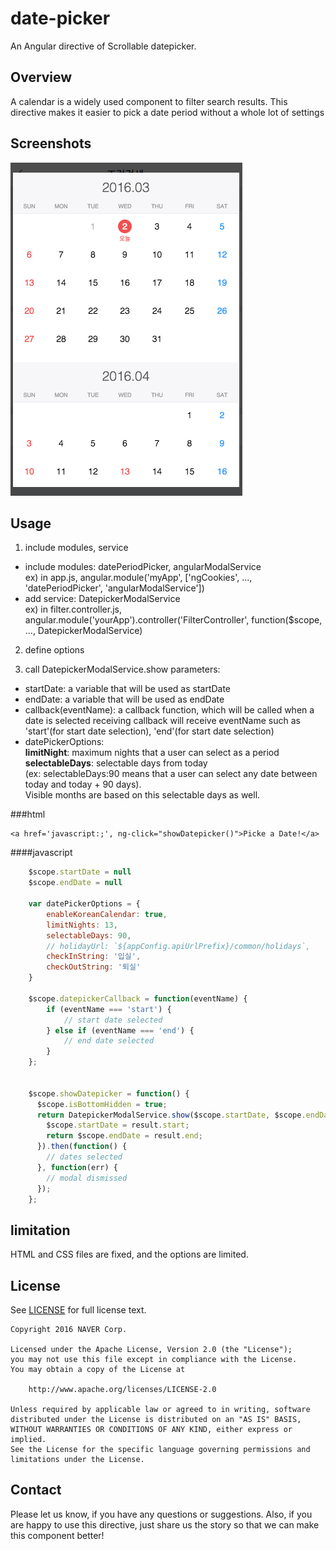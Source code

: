 # date-picker
An Angular directive of Scrollable datepicker.

## Overview
A calendar is a widely used component to filter search results.
This directive makes it easier to pick a date period without a whole lot of settings

## Screenshots
![popup_screen_shot](/resource/image/popup-screen-capture.png)


## Usage
1. include modules, service
  - include modules: datePeriodPicker, angularModalService  
  ex) in app.js, angular.module('myApp', ['ngCookies', ..., 'datePeriodPicker', 'angularModalService'])
  - add service: DatepickerModalService  
  ex) in filter.controller.js, angular.module('yourApp').controller('FilterController', function($scope, ..., DatepickerModalService)

2. define options

3. call DatepickerModalService.show
 parameters:
  - startDate: a variable that will be used as startDate
  - endDate: a variable that will be used as endDate
  - callback(eventName): a callback function, which will be called when a date is selected
    receiving callback will receive eventName such as 'start'(for start date selection), 'end'(for start date selection)
  - datePickerOptions:<br />
    <b>limitNight</b>:  maximum nights that a user can select as a period <br />
    <b>selectableDays</b>: selectable days from today <br />
    (ex: selectableDays:90 means that a user can select any date between today and today + 90 days). <br />
    Visible months are based on this selectable days as well. <br />
    <b></b>

###html <br>
```
<a href='javascript:;', ng-click="showDatepicker()">Picke a Date!</a>
```

####javascript<br>
```javascript
    $scope.startDate = null
    $scope.endDate = null

    var datePickerOptions = {
        enableKoreanCalendar: true,
        limitNights: 13,
        selectableDays: 90,
        // holidayUrl: `${appConfig.apiUrlPrefix}/common/holidays`,
        checkInString: '입실',
        checkOutString: '퇴실'
    }

    $scope.datepickerCallback = function(eventName) {
        if (eventName === 'start') {
            // start date selected
        } else if (eventName === 'end') {
            // end date selected
        }
    };


    $scope.showDatepicker = function() {
      $scope.isBottomHidden = true;
      return DatepickerModalService.show($scope.startDate, $scope.endDate, $scope.datepickerCallback, datePickerOptions).then(function(result) {
        $scope.startDate = result.start;
        return $scope.endDate = result.end;
      }).then(function() {
        // dates selected
      }, function(err) {
        // modal dismissed
      });
    };
```

## limitation
HTML and CSS files are fixed, and the options are limited.


## License
See [LICENSE](LICENSE) for full license text.

```
Copyright 2016 NAVER Corp.

Licensed under the Apache License, Version 2.0 (the "License");
you may not use this file except in compliance with the License.
You may obtain a copy of the License at

    http://www.apache.org/licenses/LICENSE-2.0

Unless required by applicable law or agreed to in writing, software
distributed under the License is distributed on an "AS IS" BASIS,
WITHOUT WARRANTIES OR CONDITIONS OF ANY KIND, either express or implied.
See the License for the specific language governing permissions and
limitations under the License.
```

## Contact
Please let us know, if you have any questions or suggestions. Also, if you are happy to use this directive, just share us the story so that we can make this component better!
